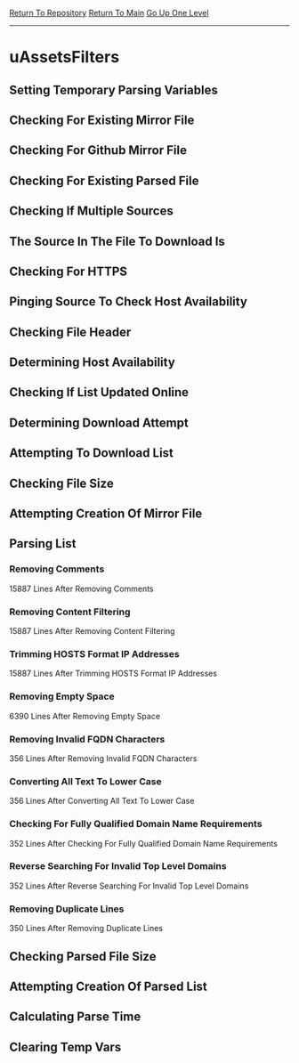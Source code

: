 [Return To Repository](https://github.com/deathbybandaid/piholeparser/)
[Return To Main](https://github.com/deathbybandaid/piholeparser/blob/master/RecentRunLogs/Mainlog.md)
[Go Up One Level](https://github.com/deathbybandaid/piholeparser/blob/master/RecentRunLogs/TopLevelScripts/30-Processing-External-Blacklists.md)
____________________________________
# uAssetsFilters
## Setting Temporary Parsing Variables
## Checking For Existing Mirror File
## Checking For Github Mirror File
## Checking For Existing Parsed File
## Checking If Multiple Sources
## The Source In The File To Download Is
## Checking For HTTPS
## Pinging Source To Check Host Availability
## Checking File Header
## Determining Host Availability
## Checking If List Updated Online
## Determining Download Attempt
## Attempting To Download List
## Checking File Size
## Attempting Creation Of Mirror File
## Parsing List
### Removing Comments
15887 Lines After Removing Comments
### Removing Content Filtering
15887 Lines After Removing Content Filtering
### Trimming HOSTS Format IP Addresses
15887 Lines After Trimming HOSTS Format IP Addresses
### Removing Empty Space
6390 Lines After Removing Empty Space
### Removing Invalid FQDN Characters
356 Lines After Removing Invalid FQDN Characters
### Converting All Text To Lower Case
356 Lines After Converting All Text To Lower Case
### Checking For Fully Qualified Domain Name Requirements
352 Lines After Checking For Fully Qualified Domain Name Requirements
### Reverse Searching For Invalid Top Level Domains
352 Lines After Reverse Searching For Invalid Top Level Domains
### Removing Duplicate Lines
350 Lines After Removing Duplicate Lines
## Checking Parsed File Size
## Attempting Creation Of Parsed List
## Calculating Parse Time
## Clearing Temp Vars
